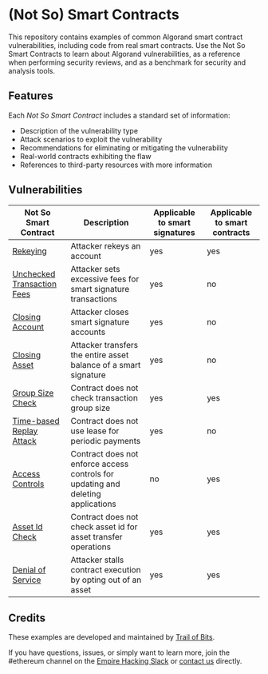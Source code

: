 # (Not So) Smart Contracts

This repository contains examples of common Algorand smart contract vulnerabilities, including code from real smart contracts. Use the Not So Smart Contracts to learn about Algorand vulnerabilities, as a reference when performing security reviews, and as a benchmark for security and analysis tools.

## Features

Each _Not So Smart Contract_ includes a standard set of information:

- Description of the vulnerability type
- Attack scenarios to exploit the vulnerability
- Recommendations for eliminating or mitigating the vulnerability
- Real-world contracts exhibiting the flaw
- References to third-party resources with more information

## Vulnerabilities

| Not So Smart Contract                                   | Description                                                                    | Applicable to smart signatures | Applicable to smart contracts |
| ------------------------------------------------------- | ------------------------------------------------------------------------------ | ------------------------------ | ----------------------------- |
| [Rekeying](rekeying)                                    | Attacker rekeys an account                                                     | yes                            | yes                           |
| [Unchecked Transaction Fees](unchecked_transaction_fee) | Attacker sets excessive fees for smart signature transactions                  | yes                            | no                            |
| [Closing Account](closing_account)                      | Attacker closes smart signature accounts                                       | yes                            | no                            |
| [Closing Asset](closing_asset)                          | Attacker transfers the entire asset balance of a smart signature               | yes                            | no                            |
| [Group Size Check](group_size_check)                    | Contract does not check transaction group size                                 | yes                            | yes                           |
| [Time-based Replay Attack](time_based_replay_attack)    | Contract does not use lease for periodic payments                              | yes                            | no                            |
| [Access Controls](access_controls)                      | Contract does not enforce access controls for updating and deleting applications | no                             | yes                           |
| [Asset Id Check](asset_id_check)                        | Contract does not check asset id for asset transfer operations                 | yes                            | yes                           |
| [Denial of Service](denial_of_service)                  | Attacker stalls contract execution by opting out of an asset                    | yes                            | yes                           |

## Credits

These examples are developed and maintained by [Trail of Bits](https://www.trailofbits.com/).

If you have questions, issues, or simply want to learn more, join the #ethereum channel on the [Empire Hacking Slack](https://empireslacking.herokuapp.com/) or [contact us](https://www.trailofbits.com/contact/) directly.
